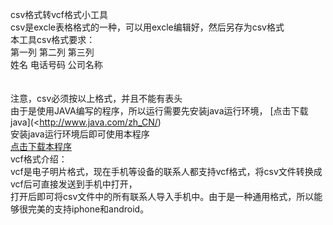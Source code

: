 csv格式转vcf格式小工具<br>
csv是excle表格格式的一种，可以用excle编辑好，然后另存为csv格式<br>
本工具csv格式要求：<br>
第一列    第二列        第三列<br>
姓名      电话号码      公司名称<br>
<br>
<br>
注意，csv必须按以上格式，并且不能有表头<br>
由于是使用JAVA编写的程序，所以运行需要先安装java运行环境，
[点击下载java](<http://www.java.com/zh_CN/)<br>
安装java运行环境后即可使用本程序<br>
[点击下载本程序](https://github.com/jiangwei1995910/csvTranVcf/raw/master/csv%E8%BD%ACvcf%E5%B0%8F%E5%B7%A5%E5%85%B7.jar)
<br>
vcf格式介绍：<br>
vcf是电子明片格式，现在手机等设备的联系人都支持vcf格式，将csv文件转换成vcf后可直接发送到手机中打开，<br>
打开后即可将csv文件中的所有联系人导入手机中。由于是一种通用格式，所以能够很完美的支持iphone和android。<br>
